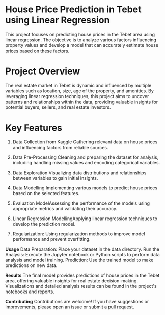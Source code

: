 # House Price Prediction in Tebet using Linear Regression
This project focuses on predicting house prices in the Tebet area using linear regression. The objective is to analyze various factors influencing property values and develop a model that can accurately estimate house prices based on these factors.

# **Project Overview**

The real estate market in Tebet is dynamic and influenced by multiple variables such as location, size, age of the property, and amenities. By leveraging linear regression techniques, this project aims to uncover patterns and relationships within the data, providing valuable insights for potential buyers, sellers, and real estate investors.

# **Key Features**
1. Data Collection from Kaggle
Gathering relevant data on house prices and influencing factors from reliable sources.

2. Data Pre-Processing
Cleaning and preparing the dataset for analysis, including handling missing values and encoding categorical variables.

3. Data Exploration
Visualizing data distributions and relationships between variables to gain initial insights.

5. Data Modelling
Implementing various models to predict house prices based on the selected features.

7. Evaluation ModelAssessing the performance of the models using appropriate metrics and validating their accuracy.

8. Linear Regression ModellingApplying linear regression techniques to develop the prediction model.
   
9. Regularization: Using regularization methods to improve model performance and prevent overfitting.

**Usage**
Data Preparation: Place your dataset in the data directory.
Run the Analysis: Execute the Jupyter notebook or Python scripts to perform data analysis and model training.
Prediction: Use the trained model to make predictions on new data.

**Results**
The final model provides predictions of house prices in the Tebet area, offering valuable insights for real estate decision-making. Visualizations and detailed analysis results can be found in the project's notebooks and reports.

**Contributing**
Contributions are welcome! If you have suggestions or improvements, please open an issue or submit a pull request.
